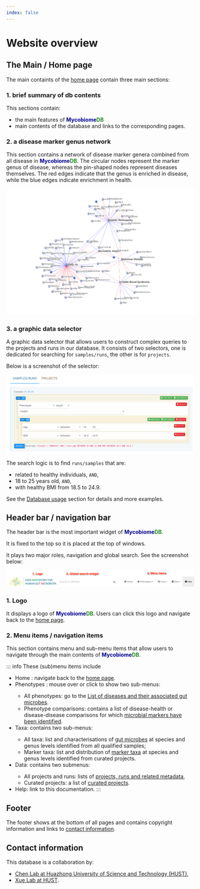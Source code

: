 ```yaml
---
index: false
---
```

# Website overview

## The Main / Home page

The main containts of the [home page](https://mycobiome.humangut.info/home) contain three main sections: 

### 1. brief summary of db contents

This sections contain:

* the main features of <b><span style="color:darkblue">Mycobiome</span><span style="color:forestgreen">DB</span></b>
* main contents of the database and links to the corresponding pages.

### 2. a disease marker genus network

This section contains a network of disease marker genera combined from all disease in <b><span style="color:darkblue">Mycobiome</span><span style="color:forestgreen">DB</span></b>. The circular nodes represent the marker genus of disease, whereas the pin-shaped nodes represent diseases themselves. The red edges indicate that the genus is enriched in disease, while the blue edges indicate enrichment in health.

![](/assets/images/index/disease_marker_genus_network.png)

### 3. a graphic data selector

A graphic data selector that allows users to construct complex queries to the projects and runs in our database. It consists of two selectors, one is dedicated for searching for <code>samples/runs</code>, the other is for <code>projects</code>.

Below is a screenshot of the selector:

![](/assets/images/index/query_builder_example.png)

The search logic is to find <code>runs/samples</code> that are: 

* related to healthy individuals, <code>AND</code>,
* 18 to 25 years old, <code>AND</code>,
* with healthy BMI from 18.5 to 24.9.

See the [Database usage](../usage/graphicquirybuilder.md) section for details and more examples.

## Header bar / navigation bar

The header bar is the most important widget of 
<b><span style="color:darkblue">Mycobiome</span><span style="color:forestgreen">DB</span></b>.

It is fixed to the top so it is placed at the top of windows.

It plays two major roles, navigation and global search. See the screenshot below:

![](/assets/images/websiteoverview/header_bar.png)

### 1. Logo

It displays a logo of <b><span style="color:darkblue">Mycobiome</span><span style="color:forestgreen">DB</span></b>. Users can click this logo and navigate back to the [home page](https://mycobiome.humangut.info/home).

### 2. Menu items / navigation items

This section contains menu and sub-menu items that allow users to navigate through the main contents of <b><span style="color:darkblue">Mycobiome</span><span style="color:forestgreen">DB</span></b>.

::: info These (sub)menu items include

* <HopeIcon icon="home" color="gray" /> Home : navigate back to the [home page](https://mycobiome.humangut.info/home).
* <HopeIcon icon="discover" color="gray" /> Phenotypes : mouse over or click  to show two sub-menus:
    * <HopeIcon icon="discover" color="gray" /> All phenotypes: go to the [List of diseases and their associated gut microbes](https://mycobiome.humangut.info/phenotypes).
    * <HopeIcon icon="branch" color="gray" /> Phenotype comparisons: contains a list of disease-health or disease-disease comparisons for which [microbial markers have been identified](https://mycobiome.humangut.info/phenotypes/comparisons).
* <HopeIcon icon="class" color="gray" /> Taxa: contains two sub-menus:
    * <HopeIcon icon="class" color="gray" /> All taxa: list and characterisations of [gut microbes](https://mycobiome.humangut.info/taxon) at species and genus levels identified from all qualified samples;
    * <HopeIcon icon="relation" color="gray" /> Marker taxa: list and distribution of [marker taxa](https://mycobiome.humangut.info/taxon/markertaxa) at species and genus levels identified from curated projects.
* <HopeIcon icon="mysql" color="gray" /> Data: contains two submenus:
    * <HopeIcon icon="mysql" color="gray" /> All projects and runs: lists of [projects, runs and related metadata](https://mycobiome.humangut.info/data),
    * <HopeIcon icon="branch" color="gray" /> Curated projects: a list of [curated projects](https://mycobiome.humangut.info/data/curatedprojects).
*  <HopeIcon icon="info" color="gray" /> Help: link to this documentation.
:::

## Footer

The footer shows at the bottom of all pages and contains copyright information and links to 
[contact information](#contact-information).

## Contact information

This database is a collaboration by:

* [Chen Lab at Huazhong University of Science and Technology (HUST)](http://chenlab.medgenius.info/),
* [Xue Lab at HUST](http://google.com).
